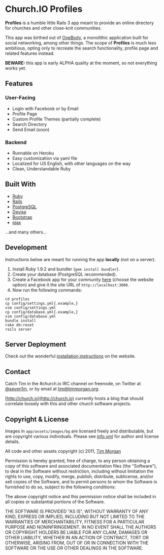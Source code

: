 # Church.IO Profiles

**Profiles** is a humble little Rails 3 app meant to provide an online directory for churches and other close-knit communities.

This app was birthed out of [OneBody](https://github.com/seven1m/onebody), a monolithic application built for social networking, among other things. The scope of **Profiles** is much less ambitious, opting only to recreate the search functionality, profile page and related features instead.

**BEWARE:** this app is early ALPHA quality at the moment, so not everything works yet.

## Features

### User-Facing

* Login with Facebook or by Email
* Profile Page
* Custom Profile Themes (partially complete)
* Search Directory
* Send Email (soon)

### Backend

* Runnable on Heroku
* Easy customization via yaml file
* Localized for US English, with other languages on the way
* Clean, Understandable Ruby

## Built With

* [Ruby](http://www.ruby-lang.org)
* [Rails](http://rubyonrails.org)
* [PostgreSQL](http://www.postgresql.org/)
* [Devise](https://github.com/plataformatec/devise)
* [Bootstrap](http://twitter.github.com/bootstrap/)
* [pjax](https://github.com/defunkt/jquery-pjax)

...and many others...

## Development

Instructions below are meant for running the app **locally** (not on a server).

1. Install Ruby 1.9.2 and bundler (`gem install bundler`).
2. Create your database (PostgreSQL recommended).
3. Create a Facebook app for your community [here](https://developers.facebook.com/apps) (choose the website option) and give it the site URL of `http://localhost:3000`.
4. Now run the following commands:

```shell
cd profiles
cp config/settings.yml{.example,}
vim config/settings.yml
cp config/database.yml{.example,}
vim config/database.yml
bundle install
rake db:reset
rails server
```

## Server Deployment

Check out the wonderful [installation instructions](http://church.io/profiles/install.html) on the website.

## Contact

Catch Tim in the #church.io IRC channel on freenode, on Twitter at [@seven1m](https://twitter.com/seven1m), or by email at [tim@timmorgan.org](http://timmorgan.org).

[http://church.io](http://church.io) currently hosts a blog that should correlate loosely with this and other church software projects.

## Copyright & License

Images in `app/assets/images/bg` are licensed freely and distributable, but are copyright various individuals. Please see [info.yml](https://github.com/churchio/profiles/blob/master/app/assets/images/bg/info.yml) for author and license details.

All code and other assets copyright (c) 2011, [Tim Morgan](http://timmorgan.org)

Permission is hereby granted, free of charge, to any person obtaining a copy of this software and associated documentation files (the "Software"), to deal in the Software without restriction, including without limitation the rights to use, copy, modify, merge, publish, distribute, sublicense, and/or sell copies of the Software, and to permit persons to whom the Software is furnished to do so, subject to the following conditions:

The above copyright notice and this permission notice shall be included in all copies or substantial portions of the Software.

THE SOFTWARE IS PROVIDED "AS IS", WITHOUT WARRANTY OF ANY KIND, EXPRESS OR IMPLIED, INCLUDING BUT NOT LIMITED TO THE WARRANTIES OF MERCHANTABILITY, FITNESS FOR A PARTICULAR PURPOSE AND NONINFRINGEMENT. IN NO EVENT SHALL THE AUTHORS OR COPYRIGHT HOLDERS BE LIABLE FOR ANY CLAIM, DAMAGES OR OTHER LIABILITY, WHETHER IN AN ACTION OF CONTRACT, TORT OR OTHERWISE, ARISING FROM, OUT OF OR IN CONNECTION WITH THE SOFTWARE OR THE USE OR OTHER DEALINGS IN THE SOFTWARE.
